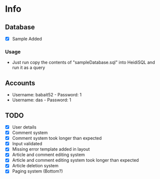 # Info

## Database

- [x] Sample Added

### Usage

- Just run copy the contents of "sampleDatabase.sql" into HeidiSQL and run it as a query

## Accounts

- Username: babait52 - Password: 1
- Username: das - Password: 1

## TODO

- [x] User details
- [x] Comment system
- [x] Comment system took longer than expected
- [x] Input validated
- [x] Missing error template added in layout
- [x] Article and comment editing system
- [x] Article and comment editing system took longer than expected
- [x] Article deletion system
- [x] Paging system (Bottom?)